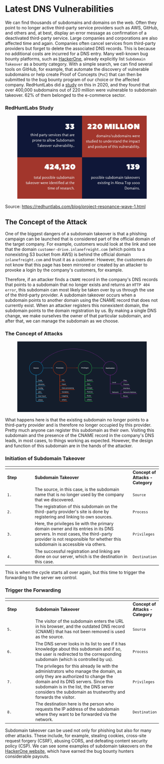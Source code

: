 # Latest DNS Vulnerabilities

We can find thousands of subdomains and domains on the web. Often they point to no longer active third-party service providers such as AWS, GitHub, and others and, at best, display an error message as confirmation of a deactivated third-party service. Large companies and corporations are also affected time and again. Companies often cancel services from third-party providers but forget to delete the associated DNS records. This is because no additional costs are incurred for a DNS entry. Many well-known bug bounty platforms, such as [HackerOne](https://www.hackerone.com/), already explicitly list `Subdomain Takeover` as a bounty category. With a simple search, we can find several tools on GitHub, for example, that automate the discovery of vulnerable subdomains or help create Proof of Concepts (`PoC`) that can then be submitted to the bug bounty program of our choice or the affected company. RedHuntLabs did a [study](https://redhuntlabs.com/blog/project-resonance-wave-1.html) on this in 2020, and they found that over 400,000 subdomains out of 220 million were vulnerable to subdomain takeover. 62% of them belonged to the e-commerce sector.

### **RedHuntLabs Study**

<figure><img src="../../../../.gitbook/assets/image (1) (1) (1) (1) (1) (1) (1) (1) (1) (1) (1) (1) (1) (1) (1) (1) (1) (1) (1) (1) (1) (1) (1) (1) (1) (1) (1) (1) (1) (1) (1) (1) (1) (1) (1) (1) (1) (1) (1) (1).png" alt=""><figcaption></figcaption></figure>

Source: https://redhuntlabs.com/blog/project-resonance-wave-1.html

## The Concept of the Attack

One of the biggest dangers of a subdomain takeover is that a phishing campaign can be launched that is considered part of the official domain of the target company. For example, customers would look at the link and see that the domain `customer-drive.inlanefreight.com` (which points to a nonexisting S3 bucket from AWS) is behind the official domain `inlanefreight.com` and trust it as a customer. However, the customers do not know that this page has been mirrored or created by an attacker to provoke a login by the company's customers, for example.

Therefore, if an attacker finds a `CNAME` record in the company's DNS records that points to a subdomain that no longer exists and returns an `HTTP 404 error`, this subdomain can most likely be taken over by us through the use of the third-party provider. A subdomain takeover occurs when a subdomain points to another domain using the CNAME record that does not currently exist. When an attacker registers this nonexistent domain, the subdomain points to the domain registration by us. By making a single DNS change, we make ourselves the owner of that particular subdomain, and after that, we can manage the subdomain as we choose.

### **The Concept of Attacks**

<figure><img src="../../../../.gitbook/assets/image (1) (1) (1) (1) (1) (1) (1) (1) (1) (1) (1) (1) (1) (1) (1) (1) (1) (1) (1) (1) (1) (1) (1) (1) (1) (1) (1) (1) (1) (1) (1) (1) (1) (1) (1) (1) (1) (1) (1) (1) (1).png" alt=""><figcaption></figcaption></figure>

What happens here is that the existing subdomain no longer points to a third-party provider and is therefore no longer occupied by this provider. Pretty much anyone can register this subdomain as their own. Visiting this subdomain and the presence of the CNAME record in the company's DNS leads, in most cases, to things working as expected. However, the design and function of this subdomain are in the hands of the attacker.

### **Initiation of Subdomain Takeover**

<table data-header-hidden><thead><tr><th width="105"></th><th width="454"></th><th></th></tr></thead><tbody><tr><td><strong>Step</strong></td><td><strong>Subdomain Takeover</strong></td><td><strong>Concept of Attacks - Category</strong></td></tr><tr><td><code>1.</code></td><td>The source, in this case, is the subdomain name that is no longer used by the company that we discovered.</td><td><code>Source</code></td></tr><tr><td><code>2.</code></td><td>The registration of this subdomain on the third-party provider's site is done by registering and linking to own sources.</td><td><code>Process</code></td></tr><tr><td><code>3.</code></td><td>Here, the privileges lie with the primary domain owner and its entries in its DNS servers. In most cases, the third-party provider is not responsible for whether this subdomain is accessible via others.</td><td><code>Privileges</code></td></tr><tr><td><code>4.</code></td><td>The successful registration and linking are done on our server, which is the destination in this case.</td><td><code>Destination</code></td></tr></tbody></table>

This is when the cycle starts all over again, but this time to trigger the forwarding to the server we control.

### **Trigger the Forwarding**

<table data-header-hidden><thead><tr><th width="110"></th><th width="445"></th><th></th></tr></thead><tbody><tr><td><strong>Step</strong></td><td><strong>Subdomain Takeover</strong></td><td><strong>Concept of Attacks - Category</strong></td></tr><tr><td><code>5.</code></td><td>The visitor of the subdomain enters the URL in his browser, and the outdated DNS record (CNAME) that has not been removed is used as the source.</td><td><code>Source</code></td></tr><tr><td><code>6.</code></td><td>The DNS server looks in its list to see if it has knowledge about this subdomain and if so, the user is redirected to the corresponding subdomain (which is controlled by us).</td><td><code>Process</code></td></tr><tr><td><code>7.</code></td><td>The privileges for this already lie with the administrators who manage the domain, as only they are authorized to change the domain and its DNS servers. Since this subdomain is in the list, the DNS server considers the subdomain as trustworthy and forwards the visitor.</td><td><code>Privileges</code></td></tr><tr><td><code>8.</code></td><td>The destination here is the person who requests the IP address of the subdomain where they want to be forwarded via the network.</td><td><code>Destination</code></td></tr></tbody></table>

Subdomain takeover can be used not only for phishing but also for many other attacks. These include, for example, stealing cookies, cross-site request forgery (CSRF), abusing CORS, and defeating content security policy (CSP). We can see some examples of subdomain takeovers on the [HackerOne website](https://hackerone.com/hacktivity?querystring=%22subdomain%20takeover%22), which have earned the bug bounty hunters considerable payouts.

